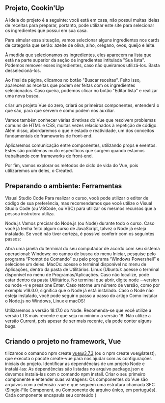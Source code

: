 ## Projeto, Cookin'Up

A ideia do projeto é a seguinte: você está em casa, não possui muitas ideias de receitas para preparar, portanto, pode utilizar este site para selecionar os ingredientes que possui em sua casa.

Para simular essa situação, vamos selecionar alguns ingredientes nos cards de categoria que serão: azeite de oliva, alho, orégano, ovos, queijo e leite.

À medida que selecionamos os ingredientes, eles aparecem na lista que está na parte superior da seção de ingredientes intitulada "Sua lista". Podemos remover esses ingredientes, caso não queiramos utilizá-los. Basta desselecioná-los.

Ao final da página, clicamos no botão "Buscar receitas". Feito isso, aparecem as receitas que podem ser feitas com os ingredientes selecionados. Caso queira, podemos clicar no botão "Editar lista" e realizar uma nova busca.

criar um projeto Vue do zero, criará os primeiros componentes, entenderá o que são, para que servem e como podem nos auxiliar.

Vamos também conhecer várias diretivas do Vue que resolvem problemas comuns de HTML e CSS, muitas vezes relacionados à repetição de código. Além disso, abordaremos o que é estado e reatividade, um dos conceitos fundamentais de frameworks de front-end.

Aplicaremos comunicação entre componentes, utilizando props e eventos. Estes são problemas muito específicos que surgem quando estamos trabalhando com frameworks de front-end.

Por fim, vamos explorar os métodos de ciclo de vida do Vue, pois utilizaremos um deles, o Created.

## Preparando o ambiente: Ferramentas

Visual Studio Code
Para realizar o curso, você pode utilizar o editor de código de sua preferência, mas recomendamos que você utilize o Visual Studio Code (ou VSCode, ou VSC) para utilizar os mesmos recursos que a pessoa instrutora utiliza.

Node.js
Vamos precisar do Node.js (ou Node) durante todo o curso. Caso você já tenha feito algum curso de JavaScript, talvez o Node já esteja instalado. Se você não tiver certeza, é possível conferir com os seguintes passos:

Abra uma janela do terminal do seu computador de acordo com seu sistema operacional:
Windows: no campo de busca do menu Iniciar, pesquise pelo programa “Prompt de Comando” ou pelo programa “Windows Powershell” e selecione um deles.
MacOs: acesse o terminal disponível no menu de Aplicações, dentro da pasta de Utilitários.
Linux (Ubuntu): acesse o terminal disponível no menu de Programas/Aplicações. Caso não localize, pode estar dentro da pasta Utilitários.
No terminal que abrir, digite node --version ou node -v e pressione Enter. Caso retorne um número de versão, como por exemplo v18.0.0, significa que o Node já está instalado.
Caso o Node não esteja instalado, você pode seguir o passo a passo do artigo Como instalar o Node.js no Windows, Linux e macOS!

Utilizaremos a versão 18.17.0 do Node. Recomenda-se que você utilize a versão LTS mais recente e que seja no mínimo a versão 18. Não utilize a versão Current, pois apesar de ser mais recente, ela pode conter alguns bugs.

## Criando o projeto no framework, Vue

tilizamos o comando npm create vue@3.7.3 (ou o npm create vue@latest), que executa o pacote create-vue para nos ajudar com as configurações iniciais do projeto.
Identificar as dependências de um projeto Node e instalá-las:
As dependências são listadas no arquivo package.json e devemos instalá-las com o comando npm install.
Criar o seu primeiro componente e entender suas vantagens:
Os componentes do Vue são arquivos com a extensão .vue e que seguem uma estrutura chamada SFC (Single-File Component, ou Componente de arquivo único, em português).
Cada componente encapsula seu conteúdo (<template>), estilos (<style>) e lógica (<script>) em um único arquivo, aumentando a organização do projeto.
Diferenciar estilos “escopados” de estilos normais:
Ao utilizar o atributo scoped em uma tag <style>, os estilos se limitam ao escopo do arquivo atual. Isso quer dizer que eles não vão afetar outros componentes, evitando conflitos de código CSS.
Ainda é possível utilizar tags <style> normais, o que fará com que seus estilos sejam globais.


```js
npm create vue@3.7.3
```

Quando você instalar a primeira vez, ele ira perguntar se você quer instalar o Pacote Create Vue, depois só colocar Y, que no caso é sim

```js
Need to install the following packages:
create-vue@3.7.3
Ok to proceed? (y) y
```

Depois irá aparecer uma opção para você colocar o nome do projeto

```js
Project name: » nome-do-projeto
```
Depois irá perguntar se você gostaria da opção typescript, no meu caso irei utilizar então é yes

```js
? Add TypeScript? » No / Yes
```
Eu coloquei que não

```js
? Add JSX Support? » No / Yes
```

Coloquei Não

```js
? Add Vue Router for Single Page Application development? » No / Yes
```

Não

```js
? Add Pinia for state management? » No / Yes
```

Não 

```js
? Add Vitest for Unit Testing? » No / Yes
```
Não

```js
? Add an End-to-End Testing Solution? » - Use arrow-keys. Return to submit.
>   No
    Cypress
    Nightwatch
    Playwright
```

Não 

```js
? Add ESLint for code quality? » No / Yes
```

Fim, aparecera assim


```js
Scaffolding project in C:\Users\User\Documents\Alura\Front-End\Vue\Projeto\Projeto-Vue\cookin-up...

Done. Now run:

  cd cookin-up
  npm install
  npm run dev
```

## Project Setup

```sh
npm install
```

### Compile and Hot-Reload for Development

```sh
npm run dev
```

### Type-Check, Compile and Minify for Production

```sh
npm run build
```

dando tudo certo, abrira uma URL

```sh
  VITE v4.5.1  ready in 551 ms

  ➜  Local:   http://localhost:5173/
  ➜  Network: use --host to expose
  ➜  press h to show help
```

## Extenões Utilizadas no VsCode

```sh
Vue Language Features (Volar)
```

```sh
TypeScript Vue Plugin (Volar)
```

Habilitando o modo Takeover
Você pode realizar mais uma etapa para otimizar a performance do seu VSCode, que é habilitar o modo Takeover da extensão Volar. Essa etapa é recomendada pelo Vue quando estamos trabalhando em um projeto Vue com TypeScript. Para habilitar esse modo, basta seguir os passos da seção Volar Takeover Mode da documentação.

```sh
https://vuejs.org/guide/typescript/overview.html#volar-takeover-mode
```
```sh
@builtin typeScript
```

## CSS com Escopo

App.vue: abaixo do banner, escrevemos a abreviação Emmet h1.titulo para adicionar um <h1> com a classe titulo. Também vamos preencher este h1 com o "Texto do App.vue"

Assim sendo, dentro do <style scoped>, referenciaremos esta classe .titulo passando a propriedade color com valor red - um clássico teste de CSS.

App.vue

```sh
<template>
    <Banner />
    
    <h1 class="titulo">
        Texto do App.vue
    </h1>
</template>

<style scoped>
.titulo {
    color: red;
}
</style>
```

Ao salvar este arquivo e abrir o navegador, aparece "Texto do App.vue" em vermelho no canto inferior esquerdo do banner

Agora, faremos o mesmo no banner. Dentro do <header>, adicionaremos um <h1> com a mesma classe titulo, preenchido com o texto "Texto do Banner.vue".

Banner.vue

```sh
<template>
    <header class="banner">
        <!-- código omitido -->
        
        <h1 class="titulo">
        Texto do App.vue
        </h1>
    </header>
</template>
```

Será que este <h1> que está com mesma classe influenciado pela classe que declaramos no App.vue, com o estilo de cor vermelha? Novamente, salvamos o arquivo e vamos verificar no navegador.

O "Texto do Banner.vue" é exibido, porém, não está vermelho. Portanto, o estilo que inserimos no App.vue, que deveria colorir de vermelho qualquer elemento com a classe titulo, não está afetando o componente do banner. Essa é a explicação do que significa o scoped (ou "com escopo" em português).

Este atributo indica que os estilos afetam apenas o escopo do arquivo atual, não vazando para outros componentes. Isso é um grande benefício para evitar problemas de conflitos CSS no front-end.

Portanto, é padrão utilizar o <style scoped>, pois auxilia bastante no nosso desenvolvimento.

Mas como realmente funciona internamente? Vamos abrir o navegador e inspecionar o elemento "Texo do App.vue", que está vermelho. Podemos usar a tecla "F12" para abrir o DevTools ou usar as teclas "Ctrl + Shift + C "e passar o cursor por cima de "Texto do App.vue".


```sh
<h1 data-v-7a7a37b1 class="titulo"> Texto do App.vue</h1>
```

No DevTools, podemos visualizar que a tag <h1> está com um atributo chamado data, acompanhado de uma sequência de caracteres. Abaixo, o estilo de cor vermelha está associado à classe titulo e, ao mesmo tempo, identificando este atributo data.


```sh
.titulo[data-v-7a7a37b1] {
    color:red;
}
```
Ao analisar o "texto do Banner.vue", dentro do <header>, podemos verificar que ele também possui um atributo data, mas com um identificador diferente.

```sh
<h1 class="titulo" data-v-3587acbb > Texto do Banner.vue</h1>
```

Isso ocorre porque, quando inserimos o atributo scoped na tag <style> de um componente, o Vue.js adiciona atributos com identificadores únicos para cada componente. Desta forma, todos os elementos do Banner.vue terão o mesmo identificador e não serão afetados pelo estilo de cor vermelha dos elementos do arquivo App.vue.

O Vue.js se utiliza de uma ferramenta chamada PostCSS para aplicar essa diferenciação e evitar conflitos entre os estilos.

Além dos estilos scoped, também temos a possibilidade de declarar um estilo global, se assim desejarmos, no mesmo componente. Para isso, vamos voltar para o VS Code e remover o scoped se quisermos que nossa classe titulo afete qualquer outro componente da nossa aplicação.

App.vue

```sh
<style>
 .titulo {
    color: red;
}
</style>
```

Se salvamos o arquivo e retornamos ao navegador, os dois textos que inserimos estarão coloridos de vermelho.

Além disso, é possível ter uma tag style normal e uma tag style scoped no mesmo componente.

Ademais, outra maneira de usar estilos globais é a que nós já estamos empregando neste projeto. Em "src > assets > main.css", já preparamos alguns estilos globais, como cabeçalhos, por exemplo.

Essa é outra maneira de utilizar estilos globais, uma forma um pouco mais clássica. Portanto, nós temos mais de uma possibilidade. Dependendo do caso de uso, uma pode ser mais adequada do que a outra.

Vamos apenas excluir as modificações do <style> que fizemos recentemente, pois não serão necessárias para o projeto. Ou seja, excluir os estilos e o <h1> tanto do App.vue quanto do Banner.vue. Depois de salvar os arquivos, tudo voltará ao normal quando visualizado no navegador.

Dessa forma, exploramos um pouco mais sobre como os componentes funcionam no Vue e seus estilos.

Documentação

SFC CSS Features

```sh
https://vuejs.org/api/sfc-css-features.html
```

## URL para obter um JSON de categorias:

A URL que utilizamos para obter o JSON de categorias foi disponibilizada a partir de um Gist do GitHub.

Um Gist é basicamente um ou mais blocos de códigos, escritos em qualquer linguagem, que você pode criar no site GitHub Gist. Basta ter uma conta no GitHub, acessar o site e você poderá criar seus próprios Gists!

```sh
https://gist.github.com/
```

Para compartilhar um Gist com quem você quiser, antes de criá-lo, basta alterar a opção “Create secret gist” para “Create public gist”, assim ele se tornará público. Depois de criá-lo, você terá um link como o seguinte:

https://gist.github.com/antonio-evaldo/002ad55e1cf01ef3fc6ee4feb9152964

Cada bloco de código do Gist possui um botão chamado “Raw”, que levará a uma URL para aquele bloco de código específico, que mostra na tela seu código-fonte. Os dois blocos de código do meu gist acima possuem essas URLs:

https://gist.githubusercontent.com/antonio-evaldo/002ad55e1cf01ef3fc6ee4feb9152964/raw/bf463b47860043da3b3604ca60cffc3ad1ba9865/categorias.json

https://gist.githubusercontent.com/antonio-evaldo/002ad55e1cf01ef3fc6ee4feb9152964/raw/bf463b47860043da3b3604ca60cffc3ad1ba9865/receitas.json

```sh
https://gist.githubusercontent.com/antonio-evaldo/002ad55e1cf01ef3fc6ee4feb9152964/raw/bf463b47860043da3b3604ca60cffc3ad1ba9865/categorias.json
```
Exemplo, se você pesquisar em (temperos e especiarias Orégano), (Óleos, Gorduras e Vinagres, Alho), (Óleos, Gorduras e Vinagres, Azite de oliva)
Você irá ver que ele ira buscar a imagem conforme está em receitas.json

receitas.json


```sh
[
  {
    "nome": "Pasta de Alho Assado",
    "ingredientes": [
      "Alho",
      "Azeite de Oliva"
    ],
    "imagem": "pasta_de_alho_assado.png"
  },
  {
    "nome": "Patê de Alho Assado",
    "ingredientes": [
      "Alho",
      "Azeite de Oliva"
    ],
    "imagem": "pate_de_alho_assado.png"
  },
  {
    "nome": "Alho Assado",
    "ingredientes": [
      "Alho",
      "Azeite de Oliva",
      "Orégano"
    ],
    "imagem": "alho_assado.png"
  },
  {
    "nome": "Arroz de Alho",
    "ingredientes": [
      "Arroz",
      "Alho",
      "Óleo"
    ],
    "imagem": "arroz_de_alho.png"
  },
  {
    "nome": "Pão de Alho",
    "ingredientes": [
      "Pão",
      "Manteiga",
      "Alho",
      "Orégano"
    ],
    "imagem": "pao_de_alho.png"
  },
  {
    "nome": "Macarrão de Alho e Óleo",
    "ingredientes": [
      "Macarrão",
      "Alho",
      "Óleo",
      "Manteiga"
    ],
    "imagem": "macarrao_de_alho_e_oleo.png"
  },
  {
    "nome": "Bacalhau com chips de alho",
    "ingredientes": [
      "Bacalhau",
      "Alho",
      "Azeite de Oliva",
      "Limão"
    ],
    "imagem": "bacalhau_com_chips_de_alho.png"
  },
  {
    "nome": "Manteiga com tomilho e alho",
    "ingredientes": [
      "Manteiga",
      "Alho",
      "Tomilho"
    ],
    "imagem": "manteiga_com_tomilho_e_alho.png"
  },
  {
    "nome": "Tortei com recheio de Abóbora",
    "ingredientes": [
      "Massa de pastel",
      "Abóbora",
      "Tomate",
      "Alho",
      "Óleo",
      "Farinha de rosca",
      "Noz moscada"
    ],
    "imagem": "tortei.png"
  },
  {
    "nome": "Creme de Galinha",
    "ingredientes": [
      "Frango",
      "Leite",
      "Creme de Leite",
      "Milho",
      "Ovos"
    ],
    "imagem": "creme_de_galinha.png"
  },
  {
    "nome": "Panqueca",
    "ingredientes": [
      "Farinha de trigo",
      "Manteiga",
      "Leite",
      "Ovos"
    ],
    "imagem": "panqueca.png"
  },
  {
    "nome": "Milkshake de chocolate",
    "ingredientes": [
      "Chocolate",
      "Chantilly"
    ],
    "imagem": "milkshake_de_chocolate.png"
  },
  {
    "nome": "Mousse de chocolate",
    "ingredientes": [
      "Creme de Leite",
      "Chocolate",
      "Ovos",
      "Manteiga"
    ],
    "imagem": "mousse_de_chocolate.png"
  }
]
```

Link, URL, Funcionando

```sh
https://gilberto-goncalves-lima-cookinup-vue.netlify.app/
```